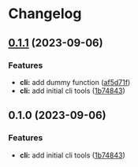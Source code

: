 # Changelog

## [0.1.1](https://github.com/renz0ca/release-please-tests/compare/text-tools-v0.1.0...text-tools-v0.1.1) (2023-09-06)


### Features

* **cli:** add dummy function ([af5d71f](https://github.com/renz0ca/release-please-tests/commit/af5d71f2e87eade8d4561fe44b29be43cd6c01e8))
* **cli:** add initial cli tools ([1b74843](https://github.com/renz0ca/release-please-tests/commit/1b748437ffefbd7c344a5c14945400582b59f757))

## 0.1.0 (2023-09-06)


### Features

* **cli:** add initial cli tools ([1b74843](https://github.com/renz0ca/release-please-tests/commit/1b748437ffefbd7c344a5c14945400582b59f757))
